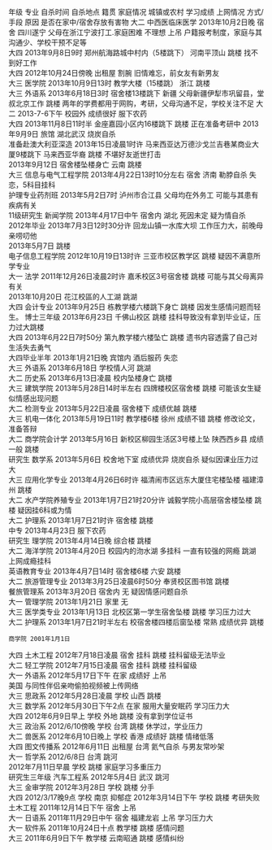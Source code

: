 年级	专业	自杀时间	自杀地点	籍贯	家庭情况	城镇或农村	学习成绩	上网情况	方式/手段	原因	是否在家中/宿舍存放有害物
大二	中西医临床医学	2013年10月2日晚	宿舍	四川遂宁	父母在浙江宁波打工.家庭困难		不理想		上吊	户籍报考制度，家庭与其沟通少、学校干预不足等	
大四		2013年9月8日9时	郑州航海路城中村内（5楼跳下）	河南平顶山					跳楼	找不到好工作	
大四		2012年10月24日傍晚	出租屋						割腕	旧情难忘，前女友有新男友	
大三	医学院	2013年10月9日13时	教学大楼（15楼跳）	浙江					跳楼		
大三	外语系	2013年6月18日3时	宿舍楼13楼跳下	新疆	父母新疆伊犁市巩留县，堂叔北京工作				跳楼	两年的学费都用于网购，考研，父母沟通不足，学校关注不足	
大二		2013-7-6下午	校园外				成绩很好		服下农药		
大四		2013年11月8日11时半	金座嘉园小区内16楼跳下						跳楼	正在准备考研中	
		2013年9月9日	旅馆	湖北武汉					烧炭自杀		
准备赴澳大利亚深造		2013年15日凌晨1时许	马来西亚达万德沙戈兰吉巷某商业大厦9楼跳下	马来西亚华裔					跳楼	不堪好友逝世打击	
		2013年9月12日	宿舍楼坠楼身亡	云南					跳楼		
大三	信息与电气工程学院	2013年4月22日13时10分左右	宿舍	济南					勒脖自杀	失恋，5科目挂科	
	护理专业药剂班	2013年5月2日7时		泸州市合江县	父母均在外务工					可能与其患有疾病有关	
11级研究生	新闻学院	2013年4月17日中午	宿舍内	湖北						死因未定 疑为情自杀	
2012年毕业		2013年7月3日12时30分许	回龙山镇一水库大坝							工作压力大，前晚母亲唠叨他	
		2013年5月7日							跳楼		
	电子信息工程学院	2012年10月19日13时许	三亚市校区教学区						跳楼	疑因不满意所学专业	
大一	法学	2011年12月26日凌晨2时许	嘉禾校区3号宿舍楼						跳楼	可能与其父母离异有关	
		2013年10月20日	花江校區的人工湖						跳湖		
大四	会计专业	2013年9月25日	栋教学楼六楼跳下身亡						跳楼	因发生感情问题而轻生。	
博士三年级		2013年6月23日	千佛山校区						跳楼	挂科导致没有拿到毕业证，压力过大跳楼	
大四		2013年6月22日7时50分	第九教学楼六楼坠亡						跳楼	遗书内容透露了自己对生活失去勇气	
大四毕业半年		2013年1月21日晚	宾馆内						酒后服药	失恋	
大三	外语系	2013年6月18日	学校情人河						跳湖		
大二	历史系	2013年6月13日凌晨	校内坠楼身亡						跳楼		
大三	建筑学院	2013年5月28日14时半左右	四牌楼校区宿舍楼						跳楼	可能该女生疑似情感出现问题	
大二	检测专业	2013年5月22日凌晨	宿舍楼下				成绩优越		跳楼		
大三	机电一体化	2013年5月19日11时	教学楼6楼	徐州			成绩不错		跳楼	修改论文，准备答辩	
大二	商学院会计学	2013年5月16日	新校区柳园生活区3号楼上坠	陕西西乡县			成绩一般		跳楼		
研究生	数学系	2013年5月6日	校舍地下室				成绩优异		烧炭自杀	疑似因课业压力过大	
大三	应用化学专业	2013年4月26日6时许	福清闹市区远东大厦住宅楼坠楼	福建漳州					跳楼		
大二	水产学院养殖专业	2013年1月7日21时20分许	诚毅学院小高层宿舍楼坠楼						跳楼	疑因挂6科或为情	
大二	护理系	2013年1月7日21时许	宿舍楼						跳楼		
中专		2013年4月23日							服下农药		
研究生	理学院	2013年4月14日晚	综合楼						跳楼		
大二	海洋学院	2013年4月20日	校园内的沕水湖				多挂科	一直有较强的网瘾	跳湖	上网成瘾挂科	
	英语教育专业	2013年4月7日14时	宿舍楼6楼	六安					跳楼		
大二	旅游管理专业	2013年3月25日凌晨6时50分	奉贤校区图书馆						跳楼		
	餐旅管理系	2013年3月20日	宿舍内						无	疑因情感问题自杀	
大一	管理学院	2013年1月21日	家里						无		
大三	医学类专业	2013年1月13日	北校区第一学生宿舍坠楼						跳楼	学习压力过大	
大二	护理系	2013年1月7日21时半左右	校宿舍楼四楼后窗坠楼	常熟			成绩优异		跳楼		
											
	商学院	2001年1月1日									
大四	土木工程	2012年7月18日凌晨	宿舍				挂科		跳楼	挂科留级无法毕业	
大二	轻工学院	2012年7月15日凌晨	宿舍				挂科		跳楼	挂科留级	
大一	外语系	2012年5月17日下午	在家				成绩好		上吊		
				美国						与同性伴侣亲吻偷拍视频被上传网络	
大三	思政系	2012年5月28日凌晨	学校	山西					跳楼		
大三	数学系	2012年5月30日下午2点	在家						服用大量安眠药	学习压力大	
大四		2012年6月9日早上	学校	外地					跳楼	没有拿到学位证书	
大三	政治系	2012/6/10傍晚	学校	台湾					跳楼	休学过，学业压力	
大二	兽医系	2012年6月10日晚上	学校	香港			成绩好		跳楼	情绪低落	
大四	图文传播系	2012年6月11日	出租屋	台湾					氦气自杀	与男友常吵架	
大一	哲学系	2012/6/8日		台湾					跳河		
		2012年7月11日早晨	学校						跳楼	家庭学习多重压力	
研究生三年级	汽车工程系	2012年5月4日		武汉					跳河		
大三	金审学院	2012年3月28日	学校						跳楼	分手	
大四		2012/3/17晚9点	学校	南京						抑郁症	
		2012年3月14日下午	学校						跳楼	考研失败	
	土木工程	2011年12月14日下午	宿舍						上吊		
大一	日语系	2011年11月29日中午	宿舍	福建龙岩					上吊	学习压力大	
大一	软件系	2011年10月24日十点	教学楼						跳楼	感情问题	
大三		2011年6月9日下午	教学楼	云南昭通					跳楼	感情纠纷	
											
											
